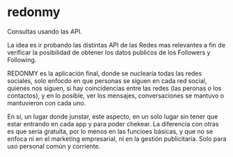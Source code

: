 # redonmy
Consultas usando las API.

La idea es ir probando las distintas API de las Redes mas relevantes a fin de verificar la posibilidad de obtener los datos publicos de los Followers y Following.

REDONMY es la aplicación final, donde se nuclearía todas las redes sociales, solo enfocdo en que personas se siguen en cada red social, quienes nos siguen, si hay coincidencias entre las redes (las peronas o los contactos),
y en lo posible, ver los mensajes, conversaciones se mantuvo o mantuvieron con cada uno. 

En sí, un lugar donde junstar, este aspecto, en un solo lugar sin tener que estar entrando en cada app y para poder chekear. 
La diferencia con otras es que sería gratuita, por lo menos en las funcioes básicas, y que no se enfoca ni en el marketing empresarial, ni en la gestión publicitaria. Solo para uso personal común  y corriente.

